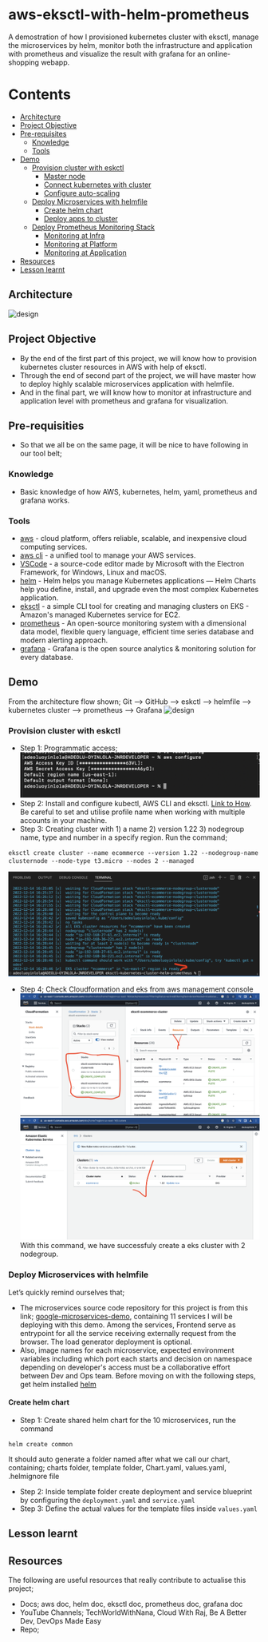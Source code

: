 # aws-eksctl-with-helm-prometheus
A demostration of how I provisioned kubernetes cluster with eksctl, manage the microservices by helm, monitor both the infrastructure and application with prometheus and visualize the result with grafana for an online-shopping webapp.

# Contents
* [Architecture](#architecture)
* [Project Objective](#project-Objective)
* [Pre-requisites](#pre-requisities)
  * [Knowledge](#knowledge)
  * [Tools](#tools)
* [Demo](#demo)
  * [Provision cluster with eskctl](#provision-cluster-with-eskctl)
    * [Master node](#master-node)
    * [Connect kubernetes with cluster](#connect-kubernetes-with-cluster)
    * [Configure auto-scaling](#configure-auto-scaling)
  * [Deploy Microservices with helmfile](#deploy-microservices-with-helmfile)
    * [Create helm chart](#create-helm-chart)
    * [Deploy apps to cluster](#deploy-apps-to-cluster)
  * [Deploy Prometheus Monitoring Stack](#deploy-prometheus-monitoring-stack)
    * [Monitoring at Infra](#monitoring-at-infra)
    * [Monitoring at Platform](#monitoring-at-platform)
    * [Monitoring at Application](#monitoring-at-application)
* [Resources](#resources)
* [Lesson learnt](#lesson-learnt)

## Architecture
![design](docs/assets/designs.svg)

## Project Objective
- By the end of the first part of this project, we will know how to provision kubernetes cluster resources in AWS with help of eksctl.
- Through the end of second part of the project, we will have master how to deploy highly scalable microservices application with helmfile.
- And in the final part, we will know how to monitor at infrastructure and application level with prometheus and grafana for visualization.

## Pre-requisities
- So that we all be on the same page, it will be nice to have following in our tool belt;
### Knowledge
- Basic knowledge of how AWS, kubernetes, helm, yaml, prometheus and grafana works.
### Tools
- [aws](https://aws.amazon.com/) - cloud platform, offers reliable, scalable, and inexpensive cloud computing services.
- [aws cli](https://docs.aws.amazon.com/cli/latest/userguide/getting-started-install.html)  - a unified tool to manage your AWS services.
- [VSCode](https://code.visualstudio.com/) - a source-code editor made by Microsoft with the Electron Framework, for Windows, Linux and macOS.
- [helm](https://helm.sh/) - Helm helps you manage Kubernetes applications — Helm Charts help you define, install, and upgrade even the most complex Kubernetes application.
- [eksctl](https://eksctl.io/) - a simple CLI tool for creating and managing clusters on EKS - Amazon's managed Kubernetes service for EC2.
- [prometheus](https://prometheus.io/) - An open-source monitoring system with a dimensional data model, flexible query language, efficient time series database and modern alerting approach.
- [grafana](https://grafana.com/) - Grafana is the open source analytics & monitoring solution for every database.

## Demo
From the architecture flow shown;
Git --> GitHub --> eskctl --> helmfile --> kubernetes cluster --> prometheus --> Grafana
![design](docs/assets/designs.svg)

### Provision cluster with eskctl
- Step 1: Programmatic access; 
![aws-configure](docs/aws-configure.png)
- Step 2: Install and configure kubectl, AWS CLI and eksctl. [Link to How](https://docs.aws.amazon.com/eks/latest/userguide/getting-started.html). Be careful to set and utilise profile name when working with multiple accounts in your machine.
- Step 3: Creating cluster with 1) a name 2) version 1.22 3) nodegroup name, type and number in a specify region. Run the command; 
```
eksctl create cluster --name ecommerce --version 1.22 --nodegroup-name clusternode --node-type t3.micro --nodes 2 --managed
```
![aws-cluster](docs/aws-cluster-ready.png)
- Step 4; Check Cloudformation and eks from aws management console
![aws-cluster](docs/aws-cluster.png)
![aws-cluster](docs/aws-eks.png)
With this command, we have successfuly create a eks cluster with 2 nodegroup.

### Deploy Microservices with helmfile
Let’s quickly remind ourselves that;
- The microservices source code repository for this project is from this link; [google-microservices-demo](https://github.com/GoogleCloudPlatform/microservices-demo), containing 11 services I will be deploying with this demo. Among the services, Frontend serve as entrypoint for all the service receiving externally request from the browser. The load generator deployment is optional.
- Also, image names for each microservice, expected environment variables including which port each starts and decision on namespace depending on developer's access must be a collaborative effort between Dev and Ops team.
Before moving on with the following steps, get helm installed [helm](https://helm.sh/docs/intro/install/)

#### Create helm chart
- Step 1: Create shared helm chart for the 10 microservices, run the command
```
helm create common
```
It should auto generate a folder named after what we call our chart, containing; charts folder, template folder, Chart.yaml, values.yaml, .helmignore file
- Step 2: Inside template folder create deployment and service blueprint by configuring the ``deployment.yaml`` and ``service.yaml``
- Step 3: Define the actual values for the template files inside ``values.yaml``


## Lesson learnt

## Resources
The following are useful resources that really contribute to actualise this project;
- Docs; aws doc, helm doc, eksctl doc, prometheus doc, grafana doc
- YouTube Channels; TechWorldWithNana, Cloud With Raj, Be A Better Dev, DevOps Made Easy
- Repo; 
